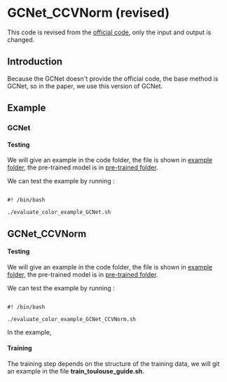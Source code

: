 # GCNet_CCVNorm (revised)

This code is revised from the [official code](https://github.com/zswang666/Stereo-LiDAR-CCVNorm), only the input and output is changed.

## Introduction

Because the GCNet doesn't provide the official code, the base method is GCNet, so in the paper, we use this version of GCNet.

## Example

### GCNet

#### Testing

We will give an  example in the code folder, the file is shown in [example folder](./example), the pre-trained model is in [pre-trained folder](pretrained).

We can test the example by running :

```

#! /bin/bash

./evaluate_color_example_GCNet.sh

```



## GCNet_CCVNorm 

#### Testing

We will give an  example in the code folder, the file is shown in [example folder](./example), the pre-trained model is in [pre-trained folder](pretrained).

We can test the example by running :

```

#! /bin/bash

./evaluate_color_example_GCNet_CCVNorm.sh

```

In the example, 



#### Training

The training step depends on the structure of the training data, we will git an example in the file **train_toulouse_guide.sh**.

